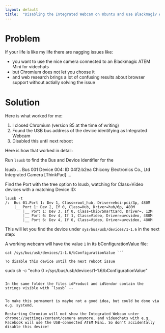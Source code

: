 ```yaml
---
layout: default
title:  "Disabling the Integrated Webcam on Ubuntu and use Blackmagiv ATEM Mini for Facebook videochats with Chromium"
---
```


# Problem

If your life is like my life there are nagging issues like:

- you want to use the nice camera connected to an Blackmagic ATEM Mini for videchats
- but Chromium does not let you choose it
- and web research brings a lot of confusing results about browser support without actially solving the issue

# Solution

Here is what worked for me:

1. I closed Chromium (version 85 at the time of writing)
2. Found the USB bus address of the device identifying as Integrated Webcam
3. Disabled this until next reboot

Here is how that worked in detail:

Run `lsusb` to find the Bus and Device identifier for the 

lsusb
...
Bus 001 Device 004: ID 04f2:b2ea Chicony Electronics Co., Ltd Integrated Camera [ThinkPad]
...

Find the Port with the tree option to lsusb, watching for Class=Video devices with a matching Device ID:

```
lsusb -t
/:  Bus 01.Port 1: Dev 1, Class=root_hub, Driver=ehci-pci/3p, 480M
    |__ Port 1: Dev 2, If 0, Class=Hub, Driver=hub/6p, 480M
        |__ Port 1: Dev 3, If 0, Class=Chip/SmartCard, Driver=, 12M
        |__ Port 6: Dev 4, If 1, Class=Video, Driver=uvcvideo, 480M
        |__ Port 6: Dev 4, If 0, Class=Video, Driver=uvcvideo, 480M
```

This will let you find the device under `sys/bus/usb/devices/1-1.6` in the next step:

A working webcam will have the value `1` in its bConfigurationValue file:

```
cat /sys/bus/usb/devices/1-1.6/bConfigurationValue ```

To disable this device until the next reboot issue

```
sudo sh -c "echo 0 >/sys/bus/usb/devices/1-1.6/bConfigurationValue"
```

In the same folder the files idProduct and idVendor contain the strings visible with `lsusb` -- 


To make this permament is maybe not a good idea, but could be done via e.g. systemd.

Restarting Chromium will not show the Integrated Webcam unter chrome://settings/content/camera anymore, and videochats with e.g. Facebook will use the USB-connected ATEM Mini. So don't accidentally disable this device!

